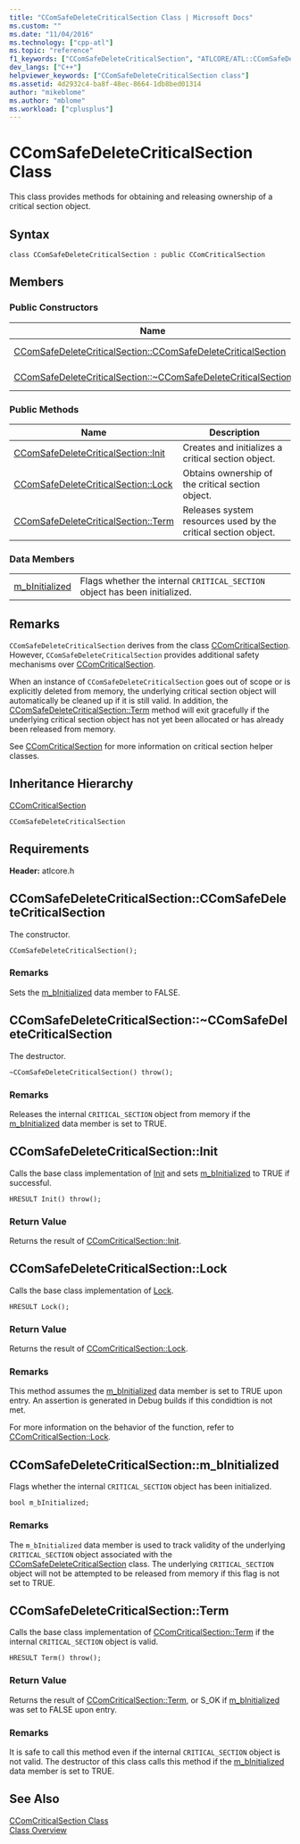 ```yaml
---
title: "CComSafeDeleteCriticalSection Class | Microsoft Docs"
ms.custom: ""
ms.date: "11/04/2016"
ms.technology: ["cpp-atl"]
ms.topic: "reference"
f1_keywords: ["CComSafeDeleteCriticalSection", "ATLCORE/ATL::CComSafeDeleteCriticalSection", "ATLCORE/ATL::CComSafeDeleteCriticalSection::CComSafeDeleteCriticalSection", "ATLCORE/ATL::CComSafeDeleteCriticalSection::Init", "ATLCORE/ATL::CComSafeDeleteCriticalSection::Lock", "ATLCORE/ATL::CComSafeDeleteCriticalSection::Term", "ATLCORE/ATL::m_bInitialized"]
dev_langs: ["C++"]
helpviewer_keywords: ["CComSafeDeleteCriticalSection class"]
ms.assetid: 4d2932c4-ba8f-48ec-8664-1db8bed01314
author: "mikeblome"
ms.author: "mblome"
ms.workload: ["cplusplus"]
---
```

# CComSafeDeleteCriticalSection Class
This class provides methods for obtaining and releasing ownership of a critical section object.  
  
## Syntax  
  
```
class CComSafeDeleteCriticalSection : public CComCriticalSection
```  
  
## Members  
  
### Public Constructors  
  
|Name|Description|  
|----------|-----------------|  
|[CComSafeDeleteCriticalSection::CComSafeDeleteCriticalSection](#ccomsafedeletecriticalsection)|The constructor.|  
|[CComSafeDeleteCriticalSection::~CComSafeDeleteCriticalSection](#dtor)|The destructor.|  
  
### Public Methods  
  
|Name|Description|  
|----------|-----------------|  
|[CComSafeDeleteCriticalSection::Init](#init)|Creates and initializes a critical section object.|  
|[CComSafeDeleteCriticalSection::Lock](#lock)|Obtains ownership of the critical section object.|  
|[CComSafeDeleteCriticalSection::Term](#term)|Releases system resources used by the critical section object.|  
  
### Data Members  
  
|||  
|-|-|  
|[m_bInitialized](#m_binitialized)|Flags whether the internal `CRITICAL_SECTION` object has been initialized.|  
  
## Remarks  
 `CComSafeDeleteCriticalSection` derives from the class [CComCriticalSection](../../atl/reference/ccomcriticalsection-class.md). However, `CComSafeDeleteCriticalSection` provides additional safety mechanisms over [CComCriticalSection](../../atl/reference/ccomcriticalsection-class.md).  
  
 When an instance of `CComSafeDeleteCriticalSection` goes out of scope or is explicitly deleted from memory, the underlying critical section object will automatically be cleaned up if it is still valid. In addition, the [CComSafeDeleteCriticalSection::Term](#term) method will exit gracefully if the underlying critical section object has not yet been allocated or has already been released from memory.  
  
 See [CComCriticalSection](../../atl/reference/ccomcriticalsection-class.md) for more information on critical section helper classes.  
  
## Inheritance Hierarchy  
 [CComCriticalSection](../../atl/reference/ccomcriticalsection-class.md)  
  
 `CComSafeDeleteCriticalSection`  
  
## Requirements  
 **Header:** atlcore.h  
  
##  <a name="ccomsafedeletecriticalsection"></a>  CComSafeDeleteCriticalSection::CComSafeDeleteCriticalSection  
 The constructor.  
  
```
CComSafeDeleteCriticalSection();
```  
  
### Remarks  
 Sets the [m_bInitialized](#m_binitialized) data member to FALSE.  
  
##  <a name="dtor"></a>  CComSafeDeleteCriticalSection::~CComSafeDeleteCriticalSection  
 The destructor.  
  
```
~CComSafeDeleteCriticalSection() throw();
```  
  
### Remarks  
 Releases the internal `CRITICAL_SECTION` object from memory if the [m_bInitialized](#m_binitialized) data member is set to TRUE.  
  
##  <a name="init"></a>  CComSafeDeleteCriticalSection::Init  
 Calls the base class implementation of [Init](/visualstudio/debugger/init) and sets [m_bInitialized](#m_binitialized) to TRUE if successful.  
  
```
HRESULT Init() throw();
```  
  
### Return Value  
 Returns the result of [CComCriticalSection::Init](../../atl/reference/ccomcriticalsection-class.md#init).  
  
##  <a name="lock"></a>  CComSafeDeleteCriticalSection::Lock  
Calls the base class implementation of [Lock](ccomcriticalsection-class.md#lock).  

  
```
HRESULT Lock();
```  
  
### Return Value  
 Returns the result of [CComCriticalSection::Lock](../../atl/reference/ccomcriticalsection-class.md#lock).  
  
### Remarks  
 This method assumes the [m_bInitialized](#m_binitialized) data member is set to TRUE upon entry. An assertion is generated in Debug builds if this condidtion is not met.  
  
 For more information on the behavior of the function, refer to [CComCriticalSection::Lock](../../atl/reference/ccomcriticalsection-class.md#lock).  
  
##  <a name="m_binitialized"></a>  CComSafeDeleteCriticalSection::m_bInitialized  
 Flags whether the internal `CRITICAL_SECTION` object has been initialized.  
  
```
bool m_bInitialized;
```  
  
### Remarks  
 The `m_bInitialized` data member is used to track validity of the underlying `CRITICAL_SECTION` object associated with the [CComSafeDeleteCriticalSection](../../atl/reference/ccomsafedeletecriticalsection-class.md) class. The underlying `CRITICAL_SECTION` object will not be attempted to be released from memory if this flag is not set to TRUE.  
  
##  <a name="term"></a>  CComSafeDeleteCriticalSection::Term  
 Calls the base class implementation of [CComCriticalSection::Term](../../atl/reference/ccomcriticalsection-class.md#term) if the internal `CRITICAL_SECTION` object is valid.  
  
```
HRESULT Term() throw();
```  
  
### Return Value  
 Returns the result of [CComCriticalSection::Term](../../atl/reference/ccomcriticalsection-class.md#term), or S_OK if [m_bInitialized](#m_binitialized) was set to FALSE upon entry.  
  
### Remarks  
 It is safe to call this method even if the internal `CRITICAL_SECTION` object is not valid. The destructor of this class calls this method if the [m_bInitialized](#m_binitialized) data member is set to TRUE.  
  
## See Also  
 [CComCriticalSection Class](../../atl/reference/ccomcriticalsection-class.md)   
 [Class Overview](../../atl/atl-class-overview.md)
